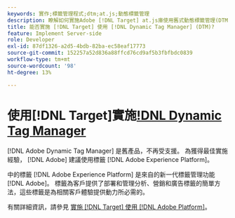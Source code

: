 ```yaml
---
keywords: 實作;標籤管理程式;dtm;at.js;動態標籤管理
description: 瞭解如何實施Adobe [!DNL Target] at.js庫使用舊式動態標籤管理(DTM)。 中的標籤 [!DNL Adobe Experience Platform] 是實施 [!DNL Target]。
title: 能否實施 [!DNL Target] 使用 [!DNL Dynamic Tag Manager] (DTM)?
feature: Implement Server-side
role: Developer
exl-id: 87df1326-a2d5-4bdb-82ba-ec58eaf17773
source-git-commit: 152257a52d836a88ffcd76cd9af5b3fbfbdc0839
workflow-type: tm+mt
source-wordcount: '98'
ht-degree: 13%

---
```


# 使用[!DNL Target]實施[!DNL Dynamic Tag Manager](DTM)

[!DNL Adobe Dynamic Tag Manager] 是舊產品，不再受支援。 為獲得最佳實施經驗， [!DNL Adobe] 建議使用標籤 [!DNL Adobe Experience Platform]。

中的標籤 [!DNL Adobe Experience Platform] 是來自的新一代標籤管理功能 [!DNL Adobe]。 標籤為客戶提供了部署和管理分析、營銷和廣告標籤的簡單方法，這些標籤是為相關客戶體驗提供動力所必需的。

有關詳細資訊，請參見 [實施 [!DNL Target] 使用 [!DNL Adobe Platform]](/help/main/c-implementing-target/c-implementing-target-for-client-side-web/how-to-deployatjs/cmp-implementing-target-using-adobe-launch.md)。

